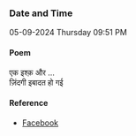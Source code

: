 ### Date and Time

05-09-2024 Thursday 09:51 PM

#### Poem

एक इश्क़ और … <br />
ज़िंदगी इबादत हो गई

#### Reference

* [Facebook](https://www.facebook.com/share/p/kEJsnc4Q5LZHntVt/)
